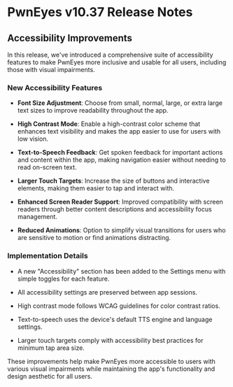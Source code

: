 # PwnEyes v10.37 Release Notes

## Accessibility Improvements

In this release, we've introduced a comprehensive suite of accessibility features to make PwnEyes more inclusive and usable for all users, including those with visual impairments.

### New Accessibility Features

- **Font Size Adjustment**: Choose from small, normal, large, or extra large text sizes to improve readability throughout the app.

- **High Contrast Mode**: Enable a high-contrast color scheme that enhances text visibility and makes the app easier to use for users with low vision.

- **Text-to-Speech Feedback**: Get spoken feedback for important actions and content within the app, making navigation easier without needing to read on-screen text.

- **Larger Touch Targets**: Increase the size of buttons and interactive elements, making them easier to tap and interact with.

- **Enhanced Screen Reader Support**: Improved compatibility with screen readers through better content descriptions and accessibility focus management.

- **Reduced Animations**: Option to simplify visual transitions for users who are sensitive to motion or find animations distracting.

### Implementation Details

- A new "Accessibility" section has been added to the Settings menu with simple toggles for each feature.

- All accessibility settings are preserved between app sessions.

- High contrast mode follows WCAG guidelines for color contrast ratios.

- Text-to-speech uses the device's default TTS engine and language settings.

- Larger touch targets comply with accessibility best practices for minimum tap area size.

These improvements help make PwnEyes more accessible to users with various visual impairments while maintaining the app's functionality and design aesthetic for all users.
